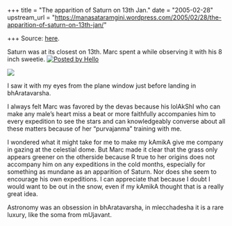 +++
title = "The apparition of Saturn on 13th Jan."
date = "2005-02-28"
upstream_url = "https://manasataramgini.wordpress.com/2005/02/28/the-apparition-of-saturn-on-13th-jan/"

+++
Source: [here](https://manasataramgini.wordpress.com/2005/02/28/the-apparition-of-saturn-on-13th-jan/).



Saturn was at its closest on 13th. Marc spent a while observing it with his 8 inch sweetie. [![Posted by Hello](https://i0.wp.com/photos1.blogger.com/pbh.gif)](http://www.hello.com/)

[![](https://i1.wp.com/photos1.blogger.com/img/133/1300/400/saturn_13.jpg)](http://photos1.blogger.com/img/133/1300/640/saturn_13.jpg)

I saw it with my eyes from the plane window just before landing in bhAratavarsha.

I always felt Marc was favored by the devas because his lolAkShI who can make any male’s heart miss a beat or more faithfully accompanies him to every expedition to see the stars and can knowledgeably converse about all these matters because of her “purvajanma” training with me. 

I wondered what it might take for me to make my kAmikA give me company in gazing at the celestial dome. But Marc made it clear that the grass only appears greener on the otherside because R true to her origins does not accompany him on any expeditions in the cold months, especially for something as mundane as an apparition of Saturn. Nor does she seem to encourage his own expeditions. I can appreciate that because I doubt I would want to be out in the snow, even if my kAmikA thought that is a really great idea.

Astronomy was an obsession in bhAratavarsha, in mlecchadesha it is a rare luxury, like the soma from mUjavant.


